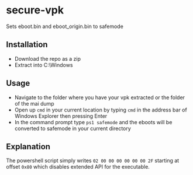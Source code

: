 # secure-vpk
Sets eboot.bin and eboot_origin.bin to safemode

Installation
------------

* Download the repo as a zip
* Extract into C:\Windows

Usage
-----

* Navigate to the folder where you have your vpk extracted
    or the folder of the mai dump
* Open up `cmd` in your current location by typing `cmd` in
    the address bar of Windows Explorer then pressing Enter
* In the command prompt type `ps1 safemode` and the eboots
    will be converted to safemode in your current directory

Explanation
-----------

The powershell script simply writes `02 00 00 00 00 00 00 2F`
starting at offset `0x80` which disables extended API
for the executable.
